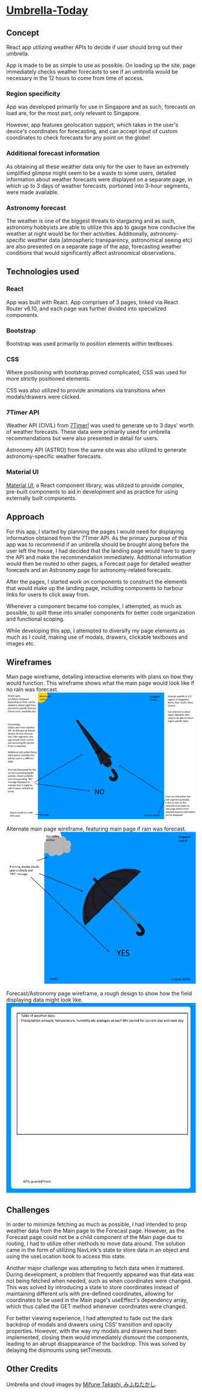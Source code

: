 # <a href="https://umbrella-today.netlify.app/" target="_blank">Umbrella-Today</a>

## Concept

React app utilizing weather APIs to decide if user should bring out their umbrella.

App is made to be as simple to use as possible. On loading up the site, page immediately checks weather forecasts to see if an umbrella would be necessary in the 12 hours to come from time of access.

### Region specificity

App was developed primarily for use in Singapore and as such, forecasts on load are, for the most part, only relevant to Singapore.

However, app features geolocation support, which takes in the user's device's coordinates for forecasting, and can accept input of custom coordinates to check forecasts for any point on the globe!

### Additional forecast information

As obtaining all these weather data only for the user to have an extremely simplified glimpse might seem to be a waste to some users, detailed information about weather forecasts were displayed on a separate page, in which up to 3 days of weather forecasts, portioned into 3-hour segments, were made available.

### Astronomy forecast

The weather is one of the biggest threats to stargazing and as such, astronomy hobbyists are able to utilize this app to gauge how conducive the weather at night would be for their activities. Additionally, astronomy-specific weather data (atmospheric transparency, astronomical seeing etc) are also presented on a separate page of the app, forecasting weather conditions that would significantly affect astronomical observations.

## Technologies used

### React

App was built with React. App comprises of 3 pages, linked via React Router v6.10, and each page was further divided into specialized components.

### Bootstrap

Bootstrap was used primarily to position elements within textboxes.

### CSS

Where positioning with bootstrap proved complicated, CSS was used for more strictly positioned elements.

CSS was also utilized to provide animations via transitions when modals/drawers were clicked.

### 7Timer API

Weather API (CIVIL) from <a href="http://www.7timer.info/doc.php?lang=en" target="_blank">7Timer!</a> was used to generate up to 3 days' worth of weather forecasts. These data were primarily used for umbrella recommendations but were also presented in detail for users.

Astronomy API (ASTRO) from the same site was also utilized to generate astronomy-specific weather forecasts.

### Material UI

<a href="mui.com" target="_blank" >Material UI</a>, a React component library, was utilized to provide complex, pre-built components to aid in development and as practice for using externally built components.

## Approach

For this app, I started by planning the pages I would need for displaying information obtained from the 7Timer API. As the primary purpose of this app was to recommend if an umbrella should be brought along before the user left the house, I had decided that the landing page would have to query the API and make the recommendation immediately. Additional information would then be routed to other pages, a Forecast page for detailed weather forecasts and an Astronomy page for astronomy-related forecasts.

After the pages, I started work on components to construct the elements that would make up the landing page, including components to harbour links for users to click away from.

Whenever a component became too complex, I attempted, as much as possible, to split these into smaller components for better code organization and functional scoping.

While developing this app, I attempted to diversify my page elements as much as I could, making use of modals, drawers, clickable textboxes and images etc.

## Wireframes

Main page wireframe, detailing interactive elements with plans on how they would function. This wireframe shows what the main page would look like if no rain was forecast.
![Main page](public/readme/umbrella-wireframe-1.png "Main page")

Alternate main page wireframe, featuring main page if rain was forecast.
![Main page2](public/readme/umbrella-wireframe-2.png "Main page 2")

Forecast/Astronomy page wireframe, a rough design to show how the field displaying data might look like.
![Forecast page](public/readme/umbrella-wireframe-3.png "Forecast page")

## Challenges

In order to minimize fetching as much as possible, I had intended to prop weather data from the Main page to the Forecast page. However, as the Forecast page could not be a child component of the Main page due to routing, I had to utilize other methods to move data around. The solution came in the form of utilizing NavLink's state to store data in an object and using the useLocation hook to access this state.

Another major challenge was attempting to fetch data when it mattered. During development, a problem that frequently appeared was that data was not being fetched when needed, such as when coordinates were changed. This was solved by introducing a state to store coordinates instead of maintaining different urls with pre-defined coordinates, allowing for coordinates to be used in the Main page's useEffect's dependency array, which thus called the GET method whenever coordinates were changed.

For better viewing experience, I had attempted to fade out the dark backdrop of modals and drawers using CSS' transition and opacity properties. However, with the way my modals and drawers had been implemented, closing them would immediately dismount the components, leading to an abrupt disappearance of the backdrop. This was solved by delaying the dismounts using setTimeouts.

## Other Credits

Umbrella and cloud images by <a href="https://www.irasutoya.com/" target="_blank">Mifune Takashi, みふねたかし</a>.
